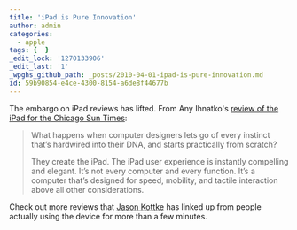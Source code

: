 ```yaml
---
title: 'iPad is Pure Innovation'
author: admin
categories:
  - apple
tags: {  }
_edit_lock: '1270133906'
_edit_last: '1'
_wpghs_github_path: _posts/2010-04-01-ipad-is-pure-innovation.md
id: 59b90854-e4ce-4300-8154-a6de8f44677b
---
```

<p>The embargo on iPad reviews has lifted.  From Any Ihnatko's <a href="http://www.suntimes.com/technology/ihnatko/2134139,ihnatko-ipad-apple-review-033110.article">review of the iPad for the Chicago Sun Times</a>:</p>
<blockquote><p>What happens when computer designers lets go of every instinct that’s hardwired into their DNA, and starts practically from scratch?</p>
<p>They create the iPad. The iPad user experience is instantly compelling and elegant. It’s not every computer and every function. It’s a computer that’s designed for speed, mobility, and tactile interaction above all other considerations.</p></blockquote>
<p>Check out more reviews that <a href="http://kottke.org/10/04/ipad-first-reviews">Jason Kottke</a> has linked up from people actually using the device for more than a few minutes.</p>

